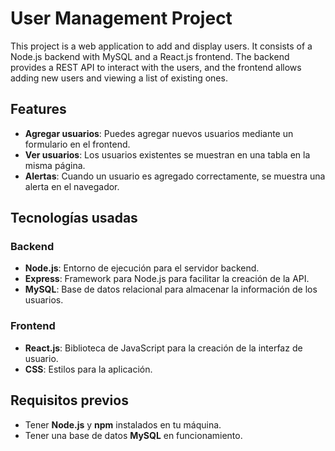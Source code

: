# User Management Project

This project is a web application to add and display users. It consists of a Node.js backend with MySQL and a React.js frontend. The backend provides a REST API to interact with the users, and the frontend allows adding new users and viewing a list of existing ones.

## Features

- **Agregar usuarios**: Puedes agregar nuevos usuarios mediante un formulario en el frontend.
- **Ver usuarios**: Los usuarios existentes se muestran en una tabla en la misma página.
- **Alertas**: Cuando un usuario es agregado correctamente, se muestra una alerta en el navegador.

## Tecnologías usadas

### Backend

- **Node.js**: Entorno de ejecución para el servidor backend.
- **Express**: Framework para Node.js para facilitar la creación de la API.
- **MySQL**: Base de datos relacional para almacenar la información de los usuarios.

### Frontend

- **React.js**: Biblioteca de JavaScript para la creación de la interfaz de usuario.
- **CSS**: Estilos para la aplicación.

## Requisitos previos

- Tener **Node.js** y **npm** instalados en tu máquina.
- Tener una base de datos **MySQL** en funcionamiento.
